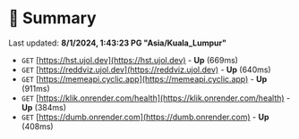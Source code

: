 # 📖 Summary
Last updated: **8/1/2024, 1:43:23 PG "Asia/Kuala_Lumpur"**

- `GET` [https://hst.ujol.dev](https://hst.ujol.dev) - **Up** (669ms)
- `GET` [https://reddviz.ujol.dev](https://reddviz.ujol.dev) - **Up** (640ms)
- `GET` [https://memeapi.cyclic.app](https://memeapi.cyclic.app) - **Up** (911ms)
- `GET` [https://klik.onrender.com/health](https://klik.onrender.com/health) - **Up** (384ms)
- `GET` [https://dumb.onrender.com](https://dumb.onrender.com) - **Up** (408ms)
